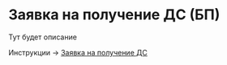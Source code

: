 # Заявка на получение ДС (БП)

Тут будет описание

Инструкции -> [Заявка на получение ДС](../kassa/zayavka-na-poluchenie-ds.md)
